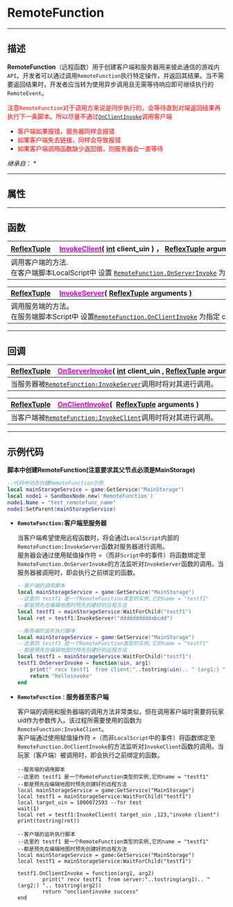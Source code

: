 # RemoteFunction
-----------------------------------------------------------------------------------------
## 描述

**RemoteFunction**（远程函数）用于创建客户端和服务器用来彼此通信的游戏内`API`。开发者可以通过调用`RemoteFunction`执行特定操作，并返回其结果。当不需要返回结果时，开发者应当转为使用异步调用且无需等待响应即可继续执行的`RemoteEvent`。<br>

<font color=red>注意`RemoteFunction`对于调用方来说是同步执行的，会等待直到对端返回结果再执行下一条脚本。所以尽量不通过[`OnClientInvoke`]()调用客户端</font>
* <font color=red>客户端如果报错，服务器同样会报错</font>
* <font color=red>如果客户端失去链接，同样会导致报错</font>
* <font color=red>如果客户端调用函数缺少返回值，则服务器会一直等待</font>

*继承自*：
*  

-----------------------------------------------------------------------------------------
## 属性


-----------------------------------------------------------------------------------------
## 函数


|<div style="width:925px">[ReflexTuple](/Api/Parameter/Tuple.md)&emsp; [<font color="dd00dd">InvokeClient</font>](/Api/Class/Script/RemoteFunction_F/InvokeClient.md)(&nbsp;[int](/Api/DataType/Int.md) client_uin ) ， [ReflexTuple](/Api/Parameter/Tuple.md) arguments )</div>|
|:---------------------------------------------------------------------------------------|
|调用客户端的方法.<br>在客户端脚本LocalScript中 设置 [`RemoteFunction.OnServerInvoke`](/Api/Class/Script/RemoteFunction_F/OnServerInvoke.md) 为绑定至 RemoteFunction 的方法。   |





|<div style="width:925px">[ReflexTuple](/Api/Parameter/Tuple.md)&emsp; [<font color="dd00dd">InvokeServer</font>](/Api/Class/Script/RemoteFunction_F/InvokeServer.md)(&nbsp;[ReflexTuple](/Api/Parameter/Tuple.md) arguments )</div>|
|:-----------------------|
|调用服务端的方法。<br>在服务端脚本Script中 设置[`RemoteFunction.OnClientInvoke`](/Api/Class/Script/RemoteFunction_F/OnClientInvoke.md) 为指定 client 调用绑定至 RemoteFunction 的方法。 |


-----------------------------------------------------------------------------------------
## 回调


|<div style="width:925px">[ReflexTuple](/Api/Parameter/Tuple.md)&emsp;[<font color="dd00dd">OnServerInvoke</font>](/Api/Class/Script/RemoteFunction_F/OnServerInvoke.md)( [int](/Api/DataType/Int.md) client_uin , [ReflexTuple](/Api/Parameter/Tuple.md) arguments )</div></div>|
|:-----------------------|
|当服务器被[`RemoteFunction:InvokeServer`](/Api/Class/Script/RemoteFunction_F/InvokeServer.md)调用时将对其进行调用。      |


|<div style="width:925px">[ReflexTuple](/Api/Parameter/Tuple.md)&emsp;[<font color="dd00dd">OnClientInvoke</font>](/Api/Class/Script/RemoteFunction_F/OnClientInvoke.md)( &nbsp;[ReflexTuple](/Api/Parameter/Tuple.md) arguments )</div></div>|
|:-----------------------|
|当客户端被[`RemoteFunction:InvokeClient`](/Api/Class/Script/RemoteFunction_F/InvokeClient.md)调用时将对其进行调用。    |



-----------------------------------------------------------------------------------------
## 示例代码

**脚本中创建RemoteFunction(注意要求其父节点必须是MainStorage)**

```lua
--代码中动态创建RemoteFunction示例 
local mainStorageService = game:GetService("MainStorage")
local node1 = SandboxNode.new('RemoteFunction')
node1.Name = "test_remotefunc_name"
node1:SetParent(mainStorageService)
```

* **`RemoteFunction:`客户端至服务器**

	当客户端希望使用远程函数时，将会通过`LocalScript`内部的`RemoteFunction:InvokeServer`函数对服务器进行调用。<br>
	服务器会通过使用赋值操作符 =（而非`Script`中的事件）将函数绑定至`RemoteFunction.OnServerInvoke`的方法监听对`InvokeServer`函数的调用。当服务器被调用时，即会执行之前绑定的函数。

	```lua
	--客户端的调用脚本
	local mainStorageService = game:GetService("MainStorage")
	--这里的 testf1 是一个RemoteFunction类型的实例,它的name = "testf1"
	--都是预先在编辑地图时预先创建好的远程方法
	local testf1 = mainStorageService:WaitForChild("testf1")
	local ret = testf1:InvokeServer("ddddddddddabcdd")
	```

	```lua
	--服务端的监听执行脚本
	local mainStorageService = game:GetService("MainStorage")
	--这里的 testf1 是一个RemoteFunction类型的实例,它的name = "testf1"
	--都是预先在编辑地图时预先创建好的远程方法
	local testf1 = mainStorageService:WaitForChild("testf1")
	testf1.OnServerInvoke = function(uin, arg1)
	    print(" recv testf1  from client:"..tostring(uin).. " (arg1:) ".. tostring(arg1))
	    return "helloinvoke"
	end
	```

* **`RemoteFunction：`服务器至客户端**

	客户端的调用和服务器端的调用方法非常类似，但在调用客户端时需要将玩家uid作为参数传入。该过程所需要使用的函数为`RemoteFunction:InvokeClient`。<br>
	客户端通过使用赋值操作符 =（而非`LocalScript`中的事件）将函数绑定至 `RemoteFunction.OnClientInvoke`的方法监听对`InvokeClient`函数的调用。当玩家（客户端）被调用时，即会执行之前绑定的函数。

	```
	--服务端的调用脚本
	--这里的 testf1 是一个RemoteFunction类型的实例,它的name = "testf1"
	--都是预先在编辑地图时预先创建好的远程方法
	local mainStorageService = game:GetService("MainStorage")
	local testf1 = mainStorageService:WaitForChild("testf1")
	local target_uin = 1000072593 --for test
	wait(1)
	local ret = testf1:InvokeClient( target_uin ,123,"invoke client")
	print(tostring(ret))
	```

	```
	--客户端的监听执行脚本
	--这里的 testf1 是一个RemoteFunction类型的实例,它的name = "testf1"
	--都是预先在编辑地图时预先创建好的远程方法
	local mainStorageService = game:GetService("MainStorage")
	local testf1 = mainStorageService:WaitForChild("testf1")

	testf1.OnClientInvoke = function(arg1, arg2)
	        print(" recv testf1  from server:"..tostring(arg1).. " (arg2:) ".. tostring(arg2))
	        return "onclientinvoke success"
	end
	```